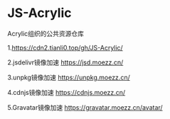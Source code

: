 # JS-Acrylic
Acrylic组织的公共资源仓库

1.https://cdn2.tianli0.top/gh/JS-Acrylic/

2.jsdelivr镜像加速
https://jsd.moezz.cn/

3.unpkg镜像加速
https://unpkg.moezz.cn/

4.cdnjs镜像加速
https://cdnjs.moezz.cn/

5.Gravatar镜像加速
https://gravatar.moezz.cn/avatar/


